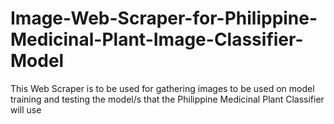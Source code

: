 # Image-Web-Scraper-for-Philippine-Medicinal-Plant-Image-Classifier-Model
This Web Scraper is to be used for gathering images to be used on model training and testing the model/s that the Philippine Medicinal Plant Classifier will use 
